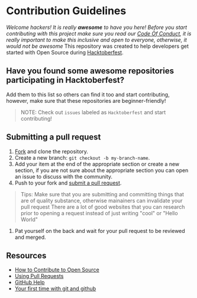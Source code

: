 # Contribution Guidelines

_Welcome hackers! It is really **awesome** to have you here! Before you start contributing with this project make sure you read our [Code Of Conduct](https://github.com/OtacilioN/awesome-hacktoberfest-2018/blob/master/CODE_OF_CONDUCT.md), it is really important to make this inclusive and open to everyone, otherwise, it would not be awesome_
This repository was created to help developers get started with Open Source during [Hacktoberfest](https://hacktoberfest.digitalocean.com/).

## Have you found some awesome repositories participating in Hacktoberfest?

Add them to this list so others can find it too and start contributing, however, make sure that these repositories are beginner-friendly!
> NOTE: Check out `issues` labeled as `Hacktoberfest` and start contributing!

## Submitting a pull request

1. [Fork](https://github.com/OtacilioN/awesome-hacktoberfest-2018/fork) and clone the repository.
1. Create a new branch: `git checkout -b my-branch-name`.
1. Add your item at the end of the appropriate section or create a new section, if you are not sure about the appropriate section you can open an issue to discuss with the community.
1. Push to your fork and [submit a pull request](https://github.com/OtacilioN/awesome-hacktoberfest-2018/compare).
> Tips: Make sure that you are submitting and committing things that are of quality substance, otherwise mainainers can invalidate your pull request
> There are a lot of good websites that you can research prior to opening a request instead of just writing "cool" or "Hello World"
1. Pat yourself on the back and wait for your pull request to be reviewed and merged.

## Resources

- [How to Contribute to Open Source](https://opensource.guide/how-to-contribute/)
- [Using Pull Requests](https://help.github.com/articles/about-pull-requests/)
- [GitHub Help](https://help.github.com)
- [Your first time with git and github](https://kbroman.org/github_tutorial/pages/first_time.html)

